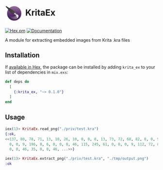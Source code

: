 <h1><img align="center" height="60" src="priv/logo.svg"> KritaEx</h3>

[![Hex.pm](https://img.shields.io/hexpm/v/krita_ex.svg)](https://hex.pm/packages/krita_ex) 
[![Documentation](https://img.shields.io/badge/documentation-gray)](https://hexdocs.pm/krita_ex)

A module for extracting embedded images from Krita .kra files

## Installation

If [available in Hex](https://hex.pm/docs/publish), the package can be installed
by adding `krita_ex` to your list of dependencies in `mix.exs`:

```elixir
def deps do
  [
    {:krita_ex, "~> 0.1.0"}
  ]
end
```

## Usage

```elixir
iex(1)> KritaEx.read_png("./priv/test.kra")
{:ok,
<<137, 80, 78, 71, 13, 10, 26, 10, 0, 0, 0, 13, 73, 72, 68, 82, 0, 0, 9, 196,
  0, 0, 9, 196, 8, 6, 0, 0, 0, 46, 115, 245, 61, 0, 0, 0, 9, 112, 72, 89, 115,
  0, 0, 46, 35, 0, 0, 46, ...>>}
```

```elixir
iex(1)> KritaEx.extract_png("./priv/test.kra", "./tmp/output.png")
:ok
```
